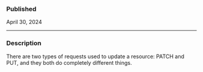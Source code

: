 ### Published

April 30, 2024

---

### Description

There are two types of requests used to update a resource: PATCH and PUT, and they both do completely different things.